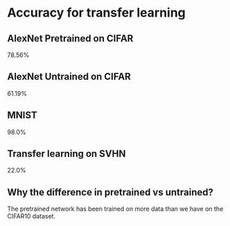 # Accuracy for transfer learning

## AlexNet Pretrained on CIFAR
78.56%
## AlexNet Untrained on CIFAR
61.19%
## MNIST
98.0%
## Transfer learning on SVHN
22.0%
## Why the difference in pretrained vs untrained?
The pretrained network has been trained on more data than we have on the CIFAR10 dataset.
